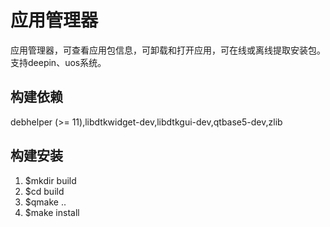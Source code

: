 # 应用管理器
应用管理器，可查看应用包信息，可卸载和打开应用，可在线或离线提取安装包。支持deepin、uos系统。
## 构建依赖
debhelper (>= 11),libdtkwidget-dev,libdtkgui-dev,qtbase5-dev,zlib
## 构建安装
1. $mkdir build
2. $cd build
3. $qmake ..
4. $make install

